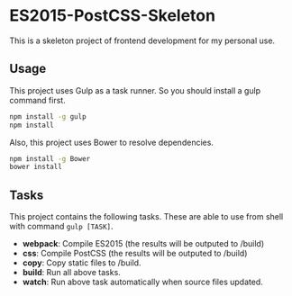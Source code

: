ES2015-PostCSS-Skeleton
===
This is a skeleton project of frontend development for my personal use.

Usage
---
This project uses Gulp as a task runner. So you should install a gulp command first.

```sh
npm install -g gulp
npm install
```

Also, this project uses Bower to resolve dependencies.

```sh
npm install -g Bower
bower install
```

Tasks
---
This project contains the following tasks. These are able to use from shell with command `gulp [TASK]`.

- **webpack**: Compile ES2015 (the results will be outputed to /build)
- **css**: Compile PostCSS (the results will be outputed to /build)
- **copy**: Copy static files to /build.
- **build**: Run all above tasks.
- **watch**: Run above task automatically when source files updated.
